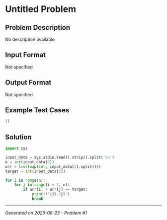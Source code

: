 # Untitled Problem

## Problem Description
No description available

## Input Format
Not specified

## Output Format
Not specified

## Example Test Cases
```json
[]
```

## Solution
```python
import sys

input_data = sys.stdin.read().strip().split('\n')
n = int(input_data[0])
arr = list(map(int, input_data[1].split()))
target = int(input_data[2])

for i in range(n):
    for j in range(i + 1, n):
        if arr[i] + arr[j] == target:
            print(f'{i},{j}')
            break
```

---
*Generated on 2025-08-23 - Problem #1*